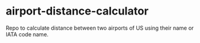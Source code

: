 # airport-distance-calculator
Repo to calculate distance between two airports of US using their name or IATA code name.
